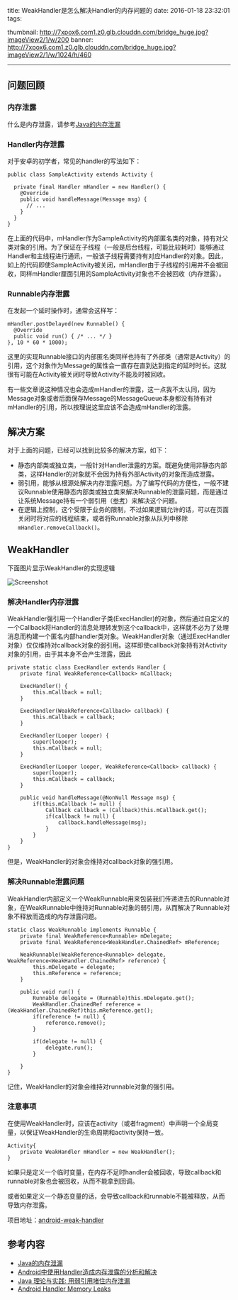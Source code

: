 title: WeakHandler是怎么解决Handler的内存问题的
date: 2016-01-18 23:32:01
tags: 

thumbnail: http://7xpox6.com1.z0.glb.clouddn.com/bridge_huge.jpg?imageView2/1/w/200
banner: http://7xpox6.com1.z0.glb.clouddn.com/bridge_huge.jpg?imageView2/1/w/1024/h/460 

---


## 问题回顾

### 内存泄露

什么是内存泄露，请参考[Java的内存泄漏](https://www.ibm.com/developerworks/cn/java/l-JavaMemoryLeak/)

### Handler内存泄露

对于安卓的初学者，常见的handler的写法如下：

<!--more-->

```
public class SampleActivity extends Activity {

  private final Handler mHandler = new Handler() {
    @Override
    public void handleMessage(Message msg) {
      // ... 
    }
  }
}
```
在上面的代码中，mHandler作为SampleActivity的内部匿名类的对象，持有对父类对象的引用。为了保证在子线程（一般是后台线程，可能比较耗时）能够通过Handler和主线程进行通讯，一般该子线程需要持有对应Handler的对象。因此，如上的代码即使SampleActivity被关闭，mHandler由于子线程的引用并不会被回收，同样mHandler厘面引用的SampleActivity对象也不会被回收（内存泄露）。

### Runnable内存泄露

在发起一个延时操作时，通常会这样写：

```
mHandler.postDelayed(new Runnable() {
  @Override
  public void run() { /* ... */ }
}, 10 * 60 * 1000);
```
这里的实现Runnable接口的内部匿名类同样也持有了外部类（通常是Activity）的引用，这个对象作为Message的属性会一直存在直到达到指定的延时时长。这就很有可能在Activity被关闭时导致Activity不能及时被回收。

有一些文章说这种情况也会造成mHandler的泄露，这一点我不太认同，因为Message对象或者后面保存Message的MessageQueue本身都没有持有对mHandler的引用，所以按理说这里应该不会造成mHandler的泄露。

## 解决方案

对于上面的问题，已经可以找到比较多的解决方案，如下：

- 静态内部类或独立类，一般针对Handler泄露的方案。既避免使用非静态内部类，这样Handler的对象就不会因为持有外部Activity的对象而造成泄露。
- 弱引用，能够从根源处解决内存泄露问题。为了编写代码的方便性，一般不建议Runnable使用静态内部类或独立类来解决Runnable的泄露问题，而是通过让系统Message持有一个弱引用（[参考](https://www.ibm.com/developerworks/cn/java/j-jtp11225/)）来解决这个问题。
- 在逻辑上控制，这个受限于业务的限制，不过如果逻辑允许的话，可以在页面关闭时将对应的线程结束，或者将Runnable对象从队列中移除`mHandler.removeCallback()`。

## WeakHandler

下面图片显示WeakHandler的实现逻辑

![Screenshot](https://raw.githubusercontent.com/badoo/android-weak-handler/master/WeakHandler.png)

### 解决Handler内存泄露

WeakHandler强引用一个Handler子类(ExecHandler)的对象，然后通过自定义的一个Callback将Handler的消息处理转发到这个callback中，这样就不必为了处理消息而构建一个匿名内部handler类对象。WeakHandler对象（通过ExecHandler对象）仅仅维持对callback对象的弱引用。这样即使callback对象持有对Activity对象的引用，由于其本身不会产生泄露，因此

```
private static class ExecHandler extends Handler {
    private final WeakReference<Callback> mCallback;

    ExecHandler() {
        this.mCallback = null;
    }

    ExecHandler(WeakReference<Callback> callback) {
        this.mCallback = callback;
    }

    ExecHandler(Looper looper) {
        super(looper);
        this.mCallback = null;
    }

    ExecHandler(Looper looper, WeakReference<Callback> callback) {
        super(looper);
        this.mCallback = callback;
    }

    public void handleMessage(@NonNull Message msg) {
        if(this.mCallback != null) {
            Callback callback = (Callback)this.mCallback.get();
            if(callback != null) {
                callback.handleMessage(msg);
            }
        }
    }
}
```
但是，WeakHandler的对象会维持对callback对象的强引用。

### 解决Runnable泄露问题

WeakHandler内部定义一个WeakRunnable用来包装我们传递进去的Runnable对象，在WeakRunnable中维持对Runnable对象的弱引用，从而解决了Runnable对象不释放而造成的内存泄露问题。

```
static class WeakRunnable implements Runnable {
    private final WeakReference<Runnable> mDelegate;
    private final WeakReference<WeakHandler.ChainedRef> mReference;

    WeakRunnable(WeakReference<Runnable> delegate, WeakReference<WeakHandler.ChainedRef> reference) {
        this.mDelegate = delegate;
        this.mReference = reference;
    }

    public void run() {
        Runnable delegate = (Runnable)this.mDelegate.get();
        WeakHandler.ChainedRef reference = (WeakHandler.ChainedRef)this.mReference.get();
        if(reference != null) {
            reference.remove();
        }

        if(delegate != null) {
            delegate.run();
        }

    }
}
```
记住，WeakHandler的对象会维持对runnable对象的强引用。

### 注意事项

在使用WeakHandler时，应该在activity（或者fragment）中声明一个全局变量，以保证WeakHandler的生命周期和activity保持一致。

```
Activity{
	private WeakHandler mHandler = new WeakHandler();
}
```
如果只是定义一个临时变量，在内存不足时handler会被回收，导致callback和runnable对象也会被回收，从而不能拿到回调。

或者如果定义一个静态变量的话，会导致callback和runnable不能被释放，从而导致内存泄露。

项目地址：[android-weak-handler](https://github.com/badoo/android-weak-handler)


## 参考内容

- [Java的内存泄漏](https://www.ibm.com/developerworks/cn/java/l-JavaMemoryLeak/)
- [Android中使用Handler造成内存泄露的分析和解决](http://my.oschina.net/rengwuxian/blog/181449)
- [Java 理论与实践: 用弱引用堵住内存泄漏](https://www.ibm.com/developerworks/cn/java/j-jtp11225/)
- [Android Handler Memory Leaks](https://techblog.badoo.com/blog/2014/08/28/android-handler-memory-leaks)
